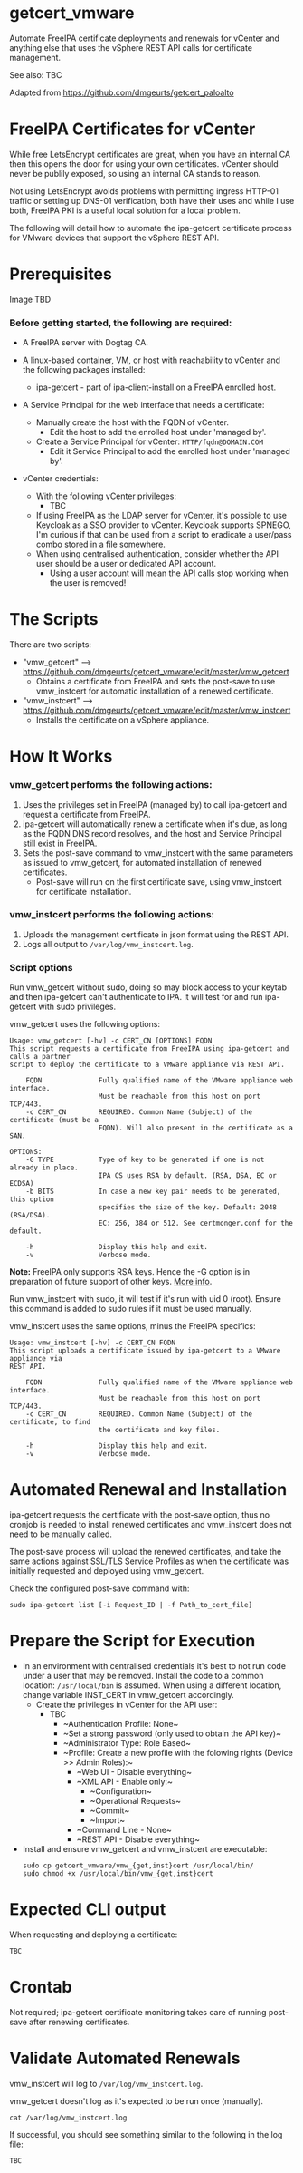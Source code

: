 # getcert_vmware
Automate FreeIPA certificate deployments and renewals for vCenter and anything else that uses the vSphere REST API calls for certificate management.

See also: TBC

Adapted from https://github.com/dmgeurts/getcert_paloalto


# FreeIPA Certificates for vCenter

While free LetsEncrypt certificates are great, when you have an internal CA then this opens the door for using your own certificates. vCenter should never be publily exposed, so using an internal CA stands to reason.

Not using LetsEncrypt avoids problems with permitting ingress HTTP-01 traffic or setting up DNS-01 verification, both have their uses and while I use both, FreeIPA PKI is a useful local solution for a local problem.

The following will detail how to automate the ipa-getcert certificate process for VMware devices that support the vSphere REST API.


# Prerequisites

Image TBD

### Before getting started, the following are required:
+ A FreeIPA server with Dogtag CA.

+ A linux-based container, VM, or host with reachability to vCenter and the following packages installed:
  + ipa-getcert - part of ipa-client-install on a FreeIPA enrolled host.

+ A Service Principal for the web interface that needs a certificate:
  + Manually create the host with the FQDN of vCenter.
    + Edit the host to add the enrolled host under 'managed by'.
  + Create a Service Principal for vCenter: `HTTP/fqdn@DOMAIN.COM`
    + Edit it Service Principal to add the enrolled host under 'managed by'.

+ vCenter credentials:
  + With the following vCenter privileges:
    + TBC
  + If using FreeIPA as the LDAP server for vCenter, it's possible to use Keycloak as a SSO provider to vCenter. Keycloak supports SPNEGO, I'm curious if that can be used from a script to eradicate a user/pass combo stored in a file somewhere.
  + When using centralised authentication, consider whether the API user should be a user or dedicated API account.
    + Using a user account will mean the API calls stop working when the user is removed!


# The Scripts
There are two scripts:
+ "vmw_getcert" --> https://github.com/dmgeurts/getcert_vmware/edit/master/vmw_getcert
  + Obtains a certificate from FreeIPA and sets the post-save to use vmw_instcert for automatic installation of a renewed certificate.
+ "vmw_instcert" --> https://github.com/dmgeurts/getcert_vmware/edit/master/vmw_instcert
  + Installs the certificate on a vSphere appliance.

# How It Works
### vmw_getcert performs the following actions:
1. Uses the privileges set in FreeIPA (managed by) to call ipa-getcert and request a certificate from FreeIPA.
2. ipa-getcert will automatically renew a certificate when it's due, as long as the FQDN DNS record resolves, and the host and Service Principal still exist in FreeIPA.
3. Sets the post-save command to vmw_instcert with the same parameters as issued to vmw_getcert, for automated installation of renewed certificates.
    - Post-save will run on the first certificate save, using vmw_instcert for certificate installation.

### vmw_instcert performs the following actions:
1. Uploads the management certificate in json format using the REST API.
2. Logs all output to `/var/log/vmw_instcert.log`.

### Script options
Run vmw_getcert without sudo, doing so may block access to your keytab and then ipa-getcert can't authenticate to IPA. It will test for and run ipa-getcert with sudo privileges.

vmw_getcert uses the following options:
```
Usage: vmw_getcert [-hv] -c CERT_CN [OPTIONS] FQDN
This script requests a certificate from FreeIPA using ipa-getcert and calls a partner
script to deploy the certificate to a VMware appliance via REST API.

    FQDN              Fully qualified name of the VMware appliance web interface.
                      Must be reachable from this host on port TCP/443.
    -c CERT_CN        REQUIRED. Common Name (Subject) of the certificate (must be a
                      FQDN). Will also present in the certificate as a SAN.

OPTIONS:
    -G TYPE           Type of key to be generated if one is not already in place.
                      IPA CS uses RSA by default. (RSA, DSA, EC or ECDSA)
    -b BITS           In case a new key pair needs to be generated, this option
                      specifies the size of the key. Default: 2048 (RSA/DSA).
                      EC: 256, 384 or 512. See certmonger.conf for the default.

    -h                Display this help and exit.
    -v                Verbose mode.
```

**Note:** FreeIPA only supports RSA keys. Hence the -G option is in preparation of future support of other keys. [More info](https://www.reddit.com/r/FreeIPA/comments/134puyw/freeipa_ca_pki_ecdsa_support/).

Run vmw_instcert with sudo, it will test if it's run with uid 0 (root). Ensure this command is added to sudo rules if it must be used manually.

vmw_instcert uses the same options, minus the FreeIPA specifics:
```
Usage: vmw_instcert [-hv] -c CERT_CN FQDN
This script uploads a certificate issued by ipa-getcert to a VMware appliance via
REST API.

    FQDN              Fully qualified name of the VMware appliance web interface.
                      Must be reachable from this host on port TCP/443.
    -c CERT_CN        REQUIRED. Common Name (Subject) of the certificate, to find
                      the certificate and key files.

    -h                Display this help and exit.
    -v                Verbose mode.
```

# Automated Renewal and Installation
ipa-getcert requests the certificate with the post-save option, thus no cronjob is needed to install renewed certificates and vmw_instcert does not need to be manually called.

The post-save process will upload the renewed certificates, and take the same actions against SSL/TLS Service Profiles as when the certificate was initially requested and deployed using vmw_getcert.

Check the configured post-save command with:
```
sudo ipa-getcert list [-i Request_ID | -f Path_to_cert_file]
```

# Prepare the Script for Execution
+ In an environment with centralised credentials it's best to not run code under a user that may be removed. Install the code to a common location: `/usr/local/bin` is assumed. When using a different location, change variable INST_CERT in vmw_getcert accordingly.
  + Create the privileges in vCenter for the API user:
    + TBC
      + ~Authentication Profile: None~
      + ~Set a strong password (only used to obtain the API key)~
      + ~Administrator Type: Role Based~
      + ~Profile: Create a new profile with the folowing rights (Device >> Admin Roles):~
        + ~Web UI - Disable everything~
        + ~XML API - Enable only:~
          + ~Configuration~
          + ~Operational Requests~
          + ~Commit~
          + ~Import~
        + ~Command Line - None~
        + ~REST API - Disable everything~
+ Install and ensure vmw_getcert and vmw_instcert are executable:
  ```
  sudo cp getcert_vmware/vmw_{get,inst}cert /usr/local/bin/
  sudo chmod +x /usr/local/bin/vmw_{get,inst}cert
  ```

# Expected CLI output
When requesting and deploying a certificate:
```
TBC
```

# Crontab
Not required; ipa-getcert certificate monitoring takes care of running post-save after renewing certificates.


# Validate Automated Renewals
vmw_instcert will log to `/var/log/vmw_instcert.log`.

vmw_getcert doesn't log as it's expected to be run once (manually).
```
cat /var/log/vmw_instcert.log
```

If successful, you should see something similar to the following in the log file:
```
TBC
```
